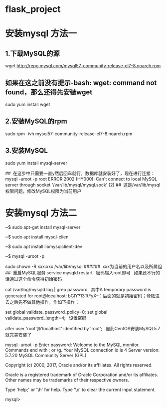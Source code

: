 # flask_project

# 安装mysql 方法一
## 1.下载MySQL的源
wget http://repo.mysql.com/mysql57-community-release-el7-8.noarch.rpm

## 如果在这之前没有提示-bash: wget: command not found，那么还得先安装wget
sudo yum install wget

## 2.安装MySQL的rpm
sudo rpm -ivh mysql57-community-release-el7-8.noarch.rpm

## 3.安装MySQL
sudo yum install mysql-server

## 在这步中只需要一直y然后回车就行，数据库就安装好了，现在进行连接：
mysql -uroot -p
root
ERROR 2002 (HY000): Can't connect to local MySQL server through socket '/var/lib/mysql/mysql.sock' (2)
## 这是/var/lib/mysql权限问题，修改MySQL权限为当前用户

# 安装mysql 方法二
~$ sudo apt-get install mysql-server

~$ sudo apt install mysql-clien

~$ sudo apt install libmysqlclient-dev

~$ mysql -uroot -p

sudo chown -R xxx:xxx /var/lib/mysql
###### xxx为当前的用户名以及所属组 
## 重启MySQL服务
service mysqld restart
 密码输入root即可 
 如果还不行的话通过这个命令获得初始密码

cat /var/log/mysqld.log  | grep password
 其中A temporary password is generated for root@localhost: bGlY?13TtFyX–：后面的就是初始密码；登陆进去之后先不做其他操作，作如下操作：

set global validate_password_policy=0;
set global validate_password_length=4;
 设置密码

alter user 'root'@'localhost' identified by 'root';
 自此CentOS安装MySQL5.7就完美安装了

 mysql -uroot -p
Enter password:
Welcome to the MySQL monitor.  Commands end with ; or \g.
Your MySQL connection id is 4
Server version: 5.7.20 MySQL Community Server (GPL)

Copyright (c) 2000, 2017, Oracle and/or its affiliates. All rights reserved.

Oracle is a registered trademark of Oracle Corporation and/or its
affiliates. Other names may be trademarks of their respective
owners.

Type 'help;' or '\h' for help. Type '\c' to clear the current input statement.

mysql>



